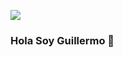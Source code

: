 <code><img src='https://www.petdarling.com/wp-content/uploads/2021/01/cachorros.jpg'></code>
### Hola Soy Guillermo 👋


<!--
**Midorihtml/Midorihtml** is a ✨ _special_ ✨ repository because its `README.md` (this file) appears on your GitHub profile.

Here are some ideas to get you started:

- 🔭 I’m currently working on ...
- 🌱 I’m currently learning ...
- 👯 I’m looking to collaborate on ...
- 🤔 I’m looking for help with ...
- 💬 Ask me about ...
- 📫 How to reach me: ...
- 😄 Pronouns: ...
- ⚡ Fun fact: ...
-->
